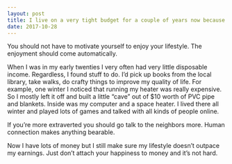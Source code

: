 ```yaml
---
layout: post
title: I live on a very tight budget for a couple of years now because of debt that I&#39;m paying back using a low income. I feel exhausted and I feel that I lost the appetite for life. Where can I search for motivation?
date: 2017-10-28
---
```


<p>You should not have to motivate yourself to enjoy your lifestyle. The enjoyment should come automatically.</p><p>When I was in my early twenties I very often had very little disposable income. Regardless, I found stuff to do. I’d pick up books from the local library, take walks, do crafty things to improve my quality of life. For example, one winter I noticed that running my heater was really expensive. So I mostly left it off and built a little “cave” out of $10 worth of PVC pipe and blankets. Inside was my computer and a space heater. I lived there all winter and played lots of games and talked with all kinds of people online.</p><p>If you’re more extraverted you should go talk to the neighbors more. Human connection makes anything bearable.</p><p>Now I have lots of money but I still make sure my lifestyle doesn’t outpace my earnings. Just don’t attach your happiness to money and it’s not hard.</p>
